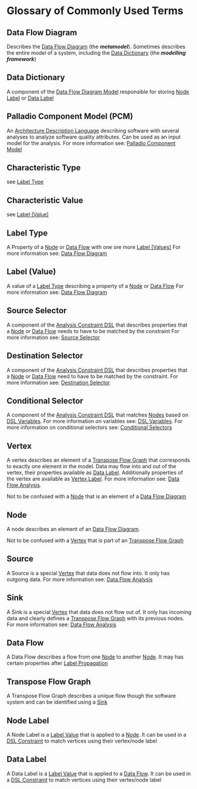 # Glossary of Commonly Used Terms
## Data Flow Diagram
Describes the [Data Flow Diagram](/wiki/dfd#data-flow-diagram) (the ***metamodel***).
Sometimes describes the entire model of a system, including the [Data Dictionary](/wiki/dfd#data-dictionary) (the ***modelling framework***)

## Data Dictionary
A component of the [Data Flow Diagram Model](/wiki/dfd/) responsible for storing [Node Label](/wiki/glossary#node-label) or [Data Label](/wiki/glossary#data-label)

## Palladio Component Model (PCM)
An [Architecture Description Language](https://en.wikipedia.org/wiki/Architecture_description_language) describing software with several analyses to analyze software quality attributes.
Can be used as an input model for the analysis.
For more information see: [Palladio Component Model](/wiki/pcm/)

## Characteristic Type 
see [Label Type](/wiki/glossary#label-type)

## Characteristic Value 
see [Label (Value)](/wiki/glossary#label-value)

## Label Type
A Property of a [Node](/wiki/glossary#node) or [Data Flow](/wiki/glossary#data-flow) with one ore more [Label (Values)](/wiki/glossary#label-value)
For more information see: [Data Flow Diagram](/wiki/dfd/index#data-dictionary)

## Label (Value)
A value of a [Label Type](/wiki/glossary#label-type) describing a property of a [Node](/wiki/glossary#node) or [Data Flow](/wiki/glossary#data-flow)
For more information see: [Data Flow Diagram](/wiki/dfd/index#data-dictionary)

## Source Selector
A component of the [Analysis Constraint DSL](/wiki/dsl/) that describes properties that a [Node](/wiki/glossary#node) or [Data Flow](/wiki/glossary#data-flow) needs to have to be matched by the constraint
For more information see: [Source Selector](/wiki/dsl/source)

## Destination Selector
A component of the [Analysis Constraint DSL](/wiki/dsl/) that describes properties that a [Node](/wiki/glossary#node) or [Data Flow](/wiki/glossary#data-flow) need to have to be matched by the constraint.
For more information see: [Destination Selector](/wiki/dsl/destination)

## Conditional Selector
A component of the [Analysis Constraint DSL](/wiki/dsl/) that matches [Nodes](/wiki/glossary#node) based on [DSL Variables](/wiki/dsl/variables).
For more information on variables see: [DSL Variables](/wiki/dsl/variables).
For more information on conditional selectors see: [Conditional Selectors](/wiki/dsl/conditional)

## Vertex
A vertex describes an element of a [Transpose Flow Graph](/wiki/glossary#transpose-flow-graph) that corresponds to exactly one element in the model.
Data may flow into and out of the vertex, their properties available as [Data Label](/docs/glossary#data-label).
Additionally properties of the vertex are available as [Vertex Label](/docs/glossary#node-label).
For more information see: [Data Flow Analysis](/wiki/analysis/).

Not to be confused with a [Node](/wiki/glossary#node) that is an element of a [Data Flow Diagram](/wiki/dfd#data-flow-diagram)

## Node 
A node describes an element of an [Data Flow Diagram](/wiki/dfd#data-flow-diagram).

Not to be confused with a [Vertex](/wiki/glossary#vertex) that is part of an [Transpose Flow Graph](/wiki/glossary#transpose-flow-graph)

## Source 
A Source is a special [Vertex](/wiki/glossary#vertex) that data does not flow into. 
It only has outgoing data.
For more information see: [Data Flow Analysis](/wiki/analysis/)

## Sink
A Sink is a special [Vertex](/wiki/glossary#vertex) that data does not flow out of.
It only has incoming data and clearly defines a [Transpose Flow Graph](/wiki/glossary#transpose-flow-graph) with its previous nodes.
For more information see: [Data Flow Analysis](/wiki/analysis/)

## Data Flow
A Data Flow describes a flow from one [Node](/wiki/glossary#node) to another [Node](/wiki/glossary#node).
It may has certain properties after [Label Propagation](/wiki/analysis/label-propagation)

## Transpose Flow Graph 
A Transpose Flow Graph describes a unique flow though the software system and can be identified using a [Sink](/wiki/glossary#sink)

## Node Label
A Node Label is a [Label Value](/wiki/glossary#label-value) that is applied to a [Node](/wiki/glossary#node).
It can be used in a [DSL Constraint](/wiki/dsl/) to match vertices using their vertex/node label

## Data Label
A Data Label is a [Label Value](/wiki/glossary#label-value) that is applied to a [Data Flow](/wiki/glossary#data-flow).
It can be used in a [DSL Constraint](/wiki/dsl/) to match vertices using their vertex/node label

